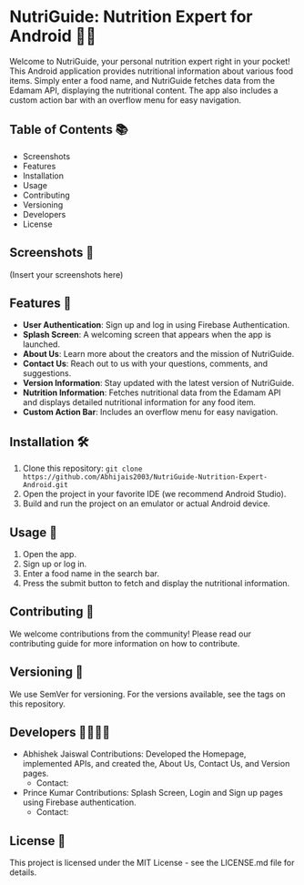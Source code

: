 # NutriGuide: Nutrition Expert for Android 🥦📱

Welcome to NutriGuide, your personal nutrition expert right in your pocket! This Android application provides nutritional information about various food items. Simply enter a food name, and NutriGuide fetches data from the Edamam API, displaying the nutritional content. The app also includes a custom action bar with an overflow menu for easy navigation.

## Table of Contents 📚

- Screenshots
- Features
- Installation
- Usage
- Contributing
- Versioning
- Developers
- License

## Screenshots 📸

(Insert your screenshots here)

## Features 🌟

- **User Authentication**: Sign up and log in using Firebase Authentication.
- **Splash Screen**: A welcoming screen that appears when the app is launched.
- **About Us**: Learn more about the creators and the mission of NutriGuide.
- **Contact Us**: Reach out to us with your questions, comments, and suggestions.
- **Version Information**: Stay updated with the latest version of NutriGuide.
- **Nutrition Information**: Fetches nutritional data from the Edamam API and displays detailed nutritional information for any food item.
- **Custom Action Bar**: Includes an overflow menu for easy navigation.

## Installation 🛠️

1. Clone this repository:
   ```git clone https://github.com/Abhijais2003/NutriGuide-Nutrition-Expert-Android.git```
3. Open the project in your favorite IDE (we recommend Android Studio).
4. Build and run the project on an emulator or actual Android device.

## Usage 📱

1. Open the app.
2. Sign up or log in.
3. Enter a food name in the search bar.
4. Press the submit button to fetch and display the nutritional information.

## Contributing 🤝

We welcome contributions from the community! Please read our contributing guide for more information on how to contribute.

## Versioning 🔄

We use SemVer for versioning. For the versions available, see the tags on this repository.

## Developers 👩‍💻👨‍💻

- Abhishek Jaiswal
  Contributions: Developed the Homepage, implemented APIs, and created the, About Us, Contact Us, and Version pages.
  - Contact:[<i class="far fa-envelope"></i>](mailto:jjaiswal.aj.1234@gmail.com) [<i class="fab fa-linkedin"></i>](https://www.linkedin.com/in/20abhishek) [<i class="fab fa-instagram"></i>](https://www.instagram.com/_abhishek_jaiswal_official/)
- Prince Kumar
  Contributions: Splash Screen, Login and Sign up pages using Firebase authentication.
  - Contact: 


## License 📄

This project is licensed under the MIT License - see the LICENSE.md file for details.
